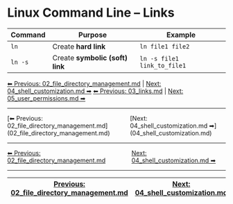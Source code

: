 # Linux Command Line – Links

| Command | Purpose                         | Example                     |
| ------- | ------------------------------- | --------------------------- |
| `ln`    | Create **hard link**             | `ln file1 file2`            |
| `ln -s` | Create **symbolic (soft) link** | `ln -s file1 link_to_file1` |


[⬅ Previous: 02_file_directory_management.md](02_file_directory_management.md) | [Next: 04_shell_customization.md ➡](04_shell_customization.md)
[⬅ Previous: 03_links.md](03_links.md) | [Next: 05_user_permissions.md ➡](05_user_permissions.md)
<hr>
<div style="display: flex; justify-content: space-between;"><div>[⬅ Previous: 02_file_directory_management.md](02_file_directory_management.md)</div><div>[Next: 04_shell_customization.md ➡](04_shell_customization.md)</div></div>

<hr>
<div style='display: flex; justify-content: space-between;'>
  <div><a href='02_file_directory_management.md'>⬅ Previous: 02_file_directory_management.md</a></div>
  <div><a href='04_shell_customization.md'>Next: 04_shell_customization.md ➡</a></div>
</div>

---
| [Previous: 02_file_directory_management.md](02_file_directory_management.md) | [Next: 04_shell_customization.md](04_shell_customization.md) |
|--------|---------|

